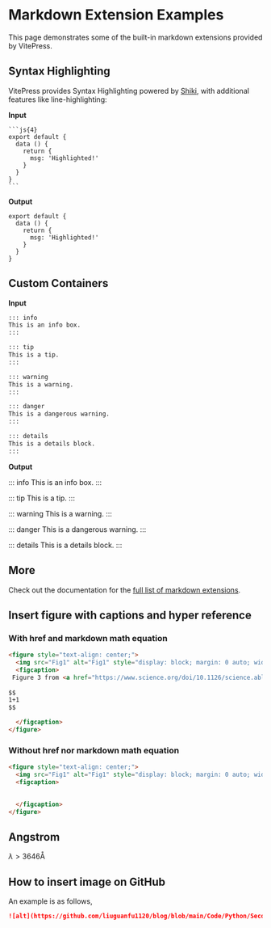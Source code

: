 # Markdown Extension Examples

This page demonstrates some of the built-in markdown extensions provided by VitePress.

## Syntax Highlighting

VitePress provides Syntax Highlighting powered by [Shiki](https://github.com/shikijs/shiki), with additional features like line-highlighting:

**Input**

````
```js{4}
export default {
  data () {
    return {
      msg: 'Highlighted!'
    }
  }
}
```
````

**Output**

```js{4}
export default {
  data () {
    return {
      msg: 'Highlighted!'
    }
  }
}
```

## Custom Containers

**Input**

```md
::: info
This is an info box.
:::

::: tip
This is a tip.
:::

::: warning
This is a warning.
:::

::: danger
This is a dangerous warning.
:::

::: details
This is a details block.
:::
```

**Output**

::: info
This is an info box.
:::

::: tip
This is a tip.
:::

::: warning
This is a warning.
:::

::: danger
This is a dangerous warning.
:::

::: details
This is a details block.
:::

## More

Check out the documentation for the [full list of markdown extensions](https://vitepress.dev/guide/markdown).

## Insert figure with captions and hyper reference

### With href and markdown math equation

```html
<figure style="text-align: center;">
  <img src="Fig1" alt="Fig1" style="display: block; margin: 0 auto; width: 120%; height: auto;">
  <figcaption>
 Figure 3 from <a href="https://www.science.org/doi/10.1126/science.abl7759">Feng et al. (2022)</a>
 
$$
1+1
$$

  </figcaption>
</figure>
```

### Without href nor markdown math equation

```html
<figure style="text-align: center;">
  <img src="Fig1" alt="Fig1" style="display: block; margin: 0 auto; width: 120%; height: auto;">
  <figcaption>
 

  </figcaption>
</figure>
```

## Angstrom

$\lambda>3646\mathrm{\mathring{A}}$

<!-- In Paste Image Extension, the default paste pattern is ${imageSyntaxPrefix}${imageFilePath}${imageSyntaxSuffix} -->

## How to insert image on GitHub

An example is as follows,

```markdown
![alt](https://github.com/liuguanfu1120/blog/blob/main/Code/Python/Secondary-Axes-fig/output_6_1.png?raw=true)
```
